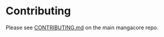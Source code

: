 # Contributing

Please see [CONTRIBUTING.md](https://github.com/bitpay/mangacore/blob/master/CONTRIBUTING.md) on the main mangacore repo.
